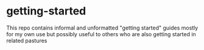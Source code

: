 # getting-started
This repo contains informal and unformatted "getting started" guides mostly for my own use but possibly useful to others who are also getting started in related pastures